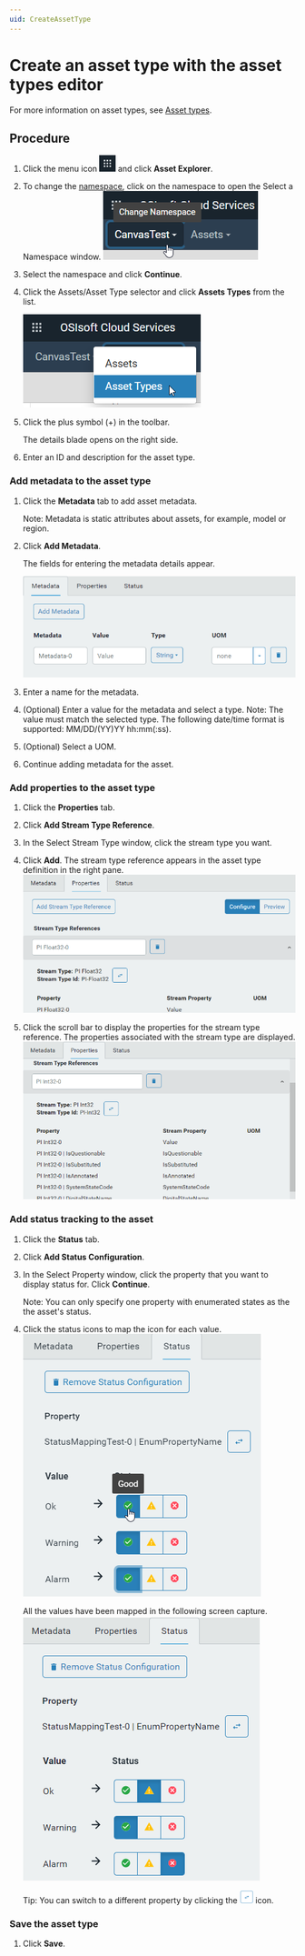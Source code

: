 ```yaml
---
uid: CreateAssetType
---
```


# Create an asset type with the asset types editor

For more information on asset types, see [Asset types](xref:AssetTypes).

## Procedure

1. Click the menu icon ![menu icon](images/icon_navigation_bigger.png) and click **Asset Explorer**.

2. To change the [namespace](xref:AccountManagementConcepts#introduction-to-namespaces), click on the namespace to open the Select a Namespace window.
    ![Namespace icon](images/namespace-icon.png)
    
3. Select the namespace and click **Continue**.

4. Click the Assets/Asset Type selector and click **Assets Types** from the list.

    ![Asset Type selector](images/asset-type-picker.png)

5. Click the plus symbol (+) in the toolbar.

    The details blade opens on the right side.

6. Enter an ID and description for the asset type.

### Add metadata to the asset type

1. Click the **Metadata** tab to add asset metadata.

   Note: Metadata is static attributes about assets, for example, model or region.

   <!-- We need a definition for metadata that covers its use in different OCS contexts. --> 

2. Click **Add Metadata**.

    The fields for entering the metadata details appear. 

    ![Metadata fields](images/metadata-fields.png)

4. Enter a name for the metadata.

5. (Optional) Enter a value for the metadata and select a type. 
   Note: The value must match the selected type. The following date/time format is supported: MM/DD/(YY)YY hh:mm(:ss).

   <!--WRITER NOTE: What date/time formats are supported? Is this the same as for PI Server? i.e., Microsoft standard date/time formats? -->

6. (Optional) Select a UOM.

7. Continue adding metadata for the asset. 

### Add properties to the asset type

1. Click the **Properties** tab. 

2. Click **Add Stream Type Reference**.

3. In the Select Stream Type window, click the stream type you want.

4. Click **Add**.
   The stream type reference appears in the asset type definition in the right pane. 
   ![Stream type reference](images/stream-type-reference.png)

5. Click the scroll bar to display the properties for the stream type reference.
    The properties associated with the stream type are displayed.
    ![Stream type reference](images/stream-type-reference-properties.png)

### Add status tracking to the asset

1. Click the **Status** tab.
2. Click **Add Status Configuration**.
3. In the Select Property window, click the property that you want to display status for. Click **Continue**.

    Note: You can only specify one property with enumerated states as the the asset's status.

1. Click the status icons to map the icon for each value.
    ![Mapping status icons](images/map-status-values.png)
    
    All the values have been mapped in the following screen capture.
    ![Mapped status](images/mapped-status-values.png)
    
    Tip: You can switch to a different property by clicking the ![Change property icon](images/change-property-icon.png) icon.
    
### Save the asset type

1. Click **Save**. 